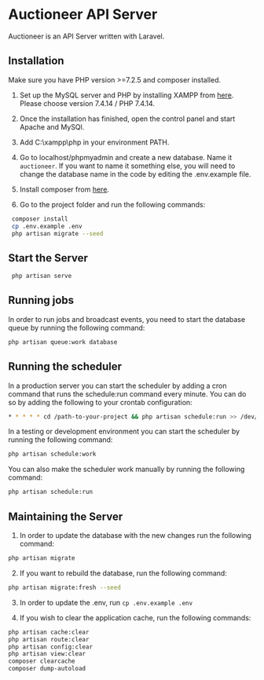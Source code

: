 # Auctioneer API Server

Auctioneer is an API Server written with Laravel.

## Installation

Make sure you have PHP version >=7.2.5 and composer installed.

1. Set up the MySQL server and PHP by installing XAMPP from [here](https://www.apachefriends.org/download.html). Please choose version 7.4.14 / PHP 7.4.14.

2. Once the installation has finished, open the control panel and start Apache and MySQl.

3. Add C:\xampp\php in your environment PATH.

4. Go to localhost/phpmyadmin and create a new database. Name it `auctioneer`. If you want to name it something else, you will need to change the database name in the code by editing the .env.example file.

5. Install composer from [here](https://getcomposer.org/download/).

6. Go to the project folder and run the following commands:

```bash
 composer install
 cp .env.example .env
 php artisan migrate --seed
```

## Start the Server

```bash
 php artisan serve
```

## Running jobs

In order to run jobs and broadcast events, you need to start the database queue by running the following command:

```bash
php artisan queue:work database
```

## Running the scheduler

In a production server you can start the scheduler by adding a cron command that runs the schedule:run command every minute. You can do so by adding the following to your crontab configuration:

```bash
* * * * * cd /path-to-your-project && php artisan schedule:run >> /dev/null 2>&1
```

In a testing or development environment you can start the scheduler by running the following command:

```bash
php artisan schedule:work
```

You can also make the scheduler work manually by running the following command:

```bash
php artisan schedule:run
```

## Maintaining the Server

1. In order to update the database with the new changes run the following command:

```bash
php artisan migrate
```

2. If you want to rebuild the database, run the following command:

```bash
php artisan migrate:fresh --seed
```

3. In order to update the .env, run `cp .env.example .env`

4. If you wish to clear the application cache, run the following commands:

```bash
php artisan cache:clear
php artisan route:clear
php artisan config:clear
php artisan view:clear
composer clearcache
composer dump-autoload
```
